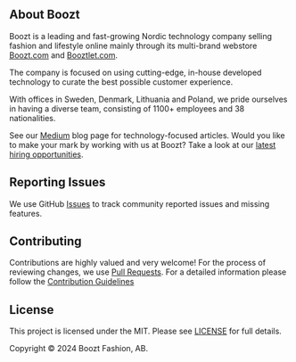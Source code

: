 ## About Boozt

Boozt is a leading and fast-growing Nordic technology company selling fashion and lifestyle online mainly through its multi-brand webstore [Boozt.com][boozt] and [Booztlet.com][booztlet].

The company is focused on using cutting-edge, in-house developed technology to curate the best possible customer experience.

With offices in Sweden, Denmark, Lithuania and Poland, we pride ourselves in having a diverse team, consisting of 1100+ employees and 38 nationalities.

See our [Medium][blog] blog page for technology-focused articles. Would you like to make your mark by working with us at Boozt? Take a look at our [latest hiring opportunities][careers].


## Reporting Issues

We use GitHub [Issues][issues] to track community reported issues and missing features.

## Contributing

Contributions are highly valued and very welcome! For the process of reviewing changes, we use [Pull Requests][pr]. For a detailed information please follow the [Contribution Guidelines][contributing]

## License

This project is licensed under the MIT. Please see [LICENSE][license] for full details.

Copyright &copy; 2024 Boozt Fashion, AB.

[homepage]: https://github.com/boozt-platform/pre-commit-hooks
[releases]: https://github.com/boozt-platform/pre-commit-hooks/releases
[issues]: https://github.com/boozt-platform/pre-commit-hooks/issues
[pr]: https://github.com/boozt-platform/pre-commit-hooks/pulls
[contributing]: .github/CONTRIBUTING.md
[license]: ./LICENSE
[mit]: https://opensource.org/licenses/mit
[pre-commit-url]: https://pre-commit.com/
[boozt]: https://www.boozt.com/
[booztlet]: https://www.booztlet.com/
[blog]: https://medium.com/boozt-tech
[careers]: https://careers.booztgroup.com/
